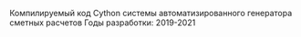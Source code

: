 Компилируемый код Cython системы автоматизированного генератора сметных расчетов
Годы разработки: 2019-2021
